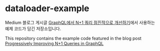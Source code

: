 # dataloader-example

Medium 블로그 게시글 [GraphQL에서 N+1 쿼리 점진적으로 개선하기](https://well-balanced.medium.com/graphql%EC%97%90%EC%84%9C-n-1-%EC%BF%BC%EB%A6%AC-%EC%A0%90%EC%A7%84%EC%A0%81%EC%9C%BC%EB%A1%9C-%EA%B0%9C%EC%84%A0%ED%95%98%EA%B8%B0-d758e925cc19)에서 사용하는 예제 코드가 담긴 저장소입니다.

This repository contains the example code featured in the blog post [Progressively Improving N+1 Queries in GraphQL](https://www.woosik.me/progressively-improving-n-1-queries-in-graphql/)
